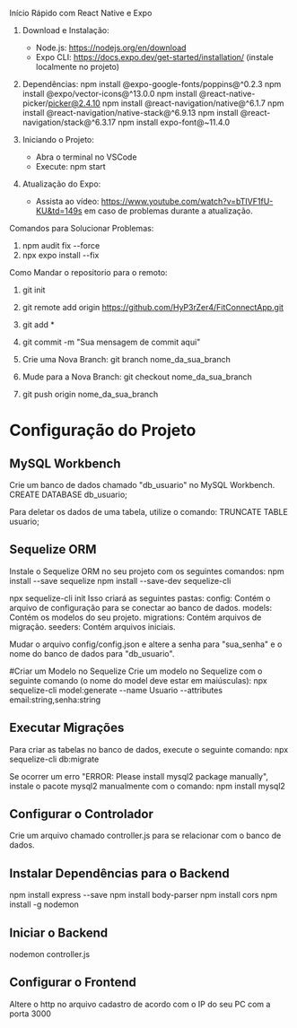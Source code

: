 Início Rápido com React Native e Expo

1. Download e Instalação:
   - Node.js: https://nodejs.org/en/download
   - Expo CLI: https://docs.expo.dev/get-started/installation/ (instale localmente no projeto)

2. Dependências:
   npm install @expo-google-fonts/poppins@^0.2.3
   npm install @expo/vector-icons@^13.0.0
   npm install @react-native-picker/picker@2.4.10
   npm install @react-navigation/native@^6.1.7
   npm install @react-navigation/native-stack@^6.9.13
   npm install @react-navigation/stack@^6.3.17
   npm install expo-font@~11.4.0

3. Iniciando o Projeto:
   - Abra o terminal no VSCode
   - Execute: npm start

4. Atualização do Expo:
   - Assista ao vídeo: https://www.youtube.com/watch?v=bTIVF1fU-KU&td=149s em caso de problemas durante a atualização.

Comandos para Solucionar Problemas:
1. npm audit fix --force
2. npx expo install --fix

Como Mandar o repositorio para o remoto:
1. git init
2. git remote add origin https://github.com/HyP3rZer4/FitConnectApp.git
3. git add *
4. git commit -m "Sua mensagem de commit aqui"
5. Crie uma Nova Branch: git branch nome_da_sua_branch
6. Mude para a Nova Branch: git checkout nome_da_sua_branch

7. git push origin nome_da_sua_branch

# Configuração do Projeto

## MySQL Workbench
Crie um banco de dados chamado "db_usuario" no MySQL Workbench.
CREATE DATABASE db_usuario;

Para deletar os dados de uma tabela, utilize o comando:
TRUNCATE TABLE usuario;

## Sequelize ORM
Instale o Sequelize ORM no seu projeto com os seguintes comandos:
npm install --save sequelize
npm install --save-dev sequelize-cli

npx sequelize-cli init
Isso criará as seguintes pastas:
config: Contém o arquivo de configuração para se conectar ao banco de dados.
models: Contém os modelos do seu projeto.
migrations: Contém arquivos de migração.
seeders: Contém arquivos iniciais.

Mudar o arquivo config/config.json e altere a senha para "sua_senha" e o nome do banco de dados para "db_usuario".

#Criar um Modelo no Sequelize
Crie um modelo no Sequelize com o seguinte comando (o nome do model deve estar em maiúsculas):
npx sequelize-cli model:generate --name Usuario --attributes email:string,senha:string

## Executar Migrações
Para criar as tabelas no banco de dados, execute o seguinte comando:
npx sequelize-cli db:migrate

Se ocorrer um erro "ERROR: Please install mysql2 package manually", instale o pacote mysql2 manualmente com o comando:
npm install mysql2

## Configurar o Controlador
Crie um arquivo chamado controller.js para se relacionar com o banco de dados.

## Instalar Dependências para o Backend
npm install express --save
npm install body-parser
npm install cors
npm install -g nodemon

## Iniciar o Backend
nodemon controller.js

## Configurar o Frontend
Altere o http no arquivo cadastro de acordo com o IP do seu PC com a porta 3000
